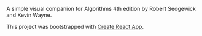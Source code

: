 A simple visual companion for Algorithms 4th edition by Robert Sedgewick and Kevin Wayne.

This project was bootstrapped with [Create React App](https://github.com/facebookincubator/create-react-app).
